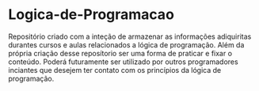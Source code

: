 # Logica-de-Programacao
 Repositório criado com a inteção de armazenar as informações adiquiritas durantes cursos e aulas relacionados a lógica de programação. Além da própria criação desse reposítorio ser uma forma de praticar e fixar o conteúdo. Poderá futuramente ser utilizado por outros programadores inciantes que desejem ter contato com os princípios da lógica de programação.
